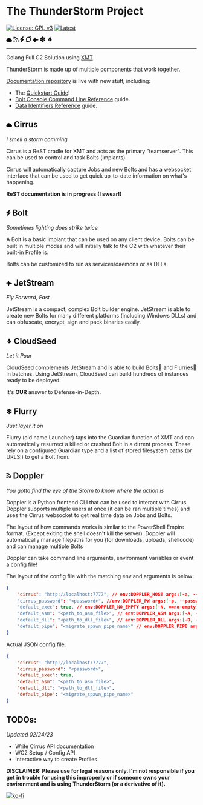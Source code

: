 # The ThunderStorm Project

[![License: GPL v3](https://img.shields.io/badge/License-GPLv3-blue.svg)](https://www.gnu.org/licenses/gpl-3.0)
[![Latest](https://img.shields.io/github/v/tag/iDigitalFlame/ThunderStorm)](https://github.com/iDigitalFlame/ThunderStorm/releases)

![cirrus](icons/cirrus.png) ![doppler](icons/doppler.png) ![bolt](icons/bolt.png) ![stormfront](icons/stormfront.png) ![jetstream](icons/jetstream.png) ![flurry](icons/flurry.png) ![cloudseed](icons/cloudseed.png)

---

Golang Full C2 Solution using [XMT](https://github.com/iDigitalFlame/xmt)

ThunderStorm is made up of multiple components that work together.

[Documentation repository](docs) is live with new stuff, including:

- The [Quickstart Guide](docs/Quickstart.md)!
- [Bolt Console Command Line Reference](docs/Commands.md) guide.
- [Data Identifiers Reference](docs/Identifiers.md) guide.

## ![cirrus](icons/cirrus.png) Cirrus

*I smell a storm comming*

Cirrus is a ReST cradle for XMT and acts as the primary "teamserver". This can
be used to control and task Bolts (implants).

Cirrus will automatically capture Jobs and new Bolts and has a websocket interface
that can be used to get quick up-to-date information on what's happening.

__ReST documentation is in progress (I swear!)__

## ![bolt](icons/bolt.png) Bolt

*Sometimes lighting does strike twice*

A Bolt is a basic implant that can be used on any client device. Bolts can be
built in multiple modes and will initially talk to the C2 with whatever their
built-in Profile is.

Bolts can be customized to run as services/daemons or as DLLs.

## ![jetstream](icons/jetstream.png) JetStream

*Fly Forward, Fast*

JetStream is a compact, complex Bolt builder engine. JetStream is able to create
new Bolts for many different platforms (including Windows DLLs) and can obfuscate,
encrypt, sign and pack binaries easily.

## ![cloudseed](icons/cloudseed.png) CloudSeed

*Let it Pour*

CloudSeed complements JetStream and is able to build Bolts and Flurries in batches.
Using JetStream, CloudSeed can build hundreds of instances ready to be deployed.

It's __OUR__ answer to Defense-in-Depth.

## ![flurry](icons/flurry.png) Flurry

*Just layer it on*

Flurry (old name Launcher) taps into the Guardian function of XMT and can automatically
resurrect a killed or crashed Bolt in a dirrent process. These rely on a configured Guardian
type and a list of stored filesystem paths (or URLS!) to get a Bolt from.

## ![doppler](icons/doppler.png) Doppler

*You gotta find the eye of the Storm to know where the action is*

Doppler is a Python frontend CLI that can be used to interact with Cirrus. Doppler
supports multiple users at once (it can be ran multiple times) and uses the Cirrus
websocket to get real time data on Jobs and Bolts.

The layout of how commands works is similar to the PowerShell Empire format. (Except
exiting the shell doesn't kill the server). Doppler will automatically manage
filepaths for you (for downloads, uploads, shellcode) and can manage multiple Bolts

Doppler can take command line arguments, environment variables or event a config file!

The layout of the config file with the matching env and arguments is below:

```json
{
    "cirrus": "http://localhost:7777", // env:DOPPLER_HOST args:[-a, --api]
    "cirrus_password": "<password>", //env:DOPPLER_PW args:[-p, --password]
    "default_exec": true, // env:DOPPLER_NO_EMPTY args:[-N, ==no-empty]
    "default_asm": "<path_to_asm_file>", // env:DOPPLER_ASM args:[-A, --as,]
    "default_dll": "<path_to_dll_file>", // env:DOPPLER_DLL args:[-D, --dll]
    "default_pipe": "<migrate_spawn_pipe_name>" // env:DOPPLER_PIPE args:[-P, --pipe]
}
```

Actual JSON config file:

```json
{
    "cirrus": "http://localhost:7777",
    "cirrus_password": "<password>",
    "default_exec": true,
    "default_asm": "<path_to_asm_file>",
    "default_dll": "<path_to_dll_file>",
    "default_pipe": "<migrate_spawn_pipe_name>"
}
```

## TODOs:

*Updated 02/24/23*

- Write Cirrus API documentation
- WC2 Setup / Config API
- Interactive way to create Profiles

__DISCLAIMER: Please use for legal reasons only. I'm not responsible if you get__
__in trouble for using this improperly or if someone owns your environment and is__
__using ThunderStorm (or a derivative of it).__

[![ko-fi](https://ko-fi.com/img/githubbutton_sm.svg)](https://ko-fi.com/Z8Z4121TDS)
